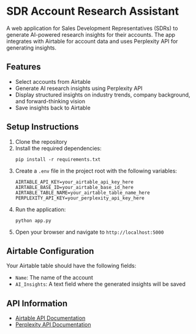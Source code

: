 # SDR Account Research Assistant

A web application for Sales Development Representatives (SDRs) to generate AI-powered research insights for their accounts. The app integrates with Airtable for account data and uses Perplexity API for generating insights.

## Features

- Select accounts from Airtable
- Generate AI research insights using Perplexity API
- Display structured insights on industry trends, company background, and forward-thinking vision
- Save insights back to Airtable

## Setup Instructions

1. Clone the repository
2. Install the required dependencies:
   ```
   pip install -r requirements.txt
   ```
3. Create a `.env` file in the project root with the following variables:
   ```
   AIRTABLE_API_KEY=your_airtable_api_key_here
   AIRTABLE_BASE_ID=your_airtable_base_id_here
   AIRTABLE_TABLE_NAME=your_airtable_table_name_here
   PERPLEXITY_API_KEY=your_perplexity_api_key_here
   ```
4. Run the application:
   ```
   python app.py
   ```
5. Open your browser and navigate to `http://localhost:5000`

## Airtable Configuration

Your Airtable table should have the following fields:
- `Name`: The name of the account
- `AI_Insights`: A text field where the generated insights will be saved

## API Information

- [Airtable API Documentation](https://airtable.com/developers/web/api/introduction)
- [Perplexity API Documentation](https://docs.perplexity.ai/)
